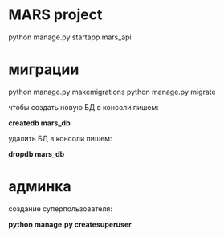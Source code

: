 # MARS project


python manage.py startapp mars_api

# миграции
python manage.py makemigrations
python manage.py migrate

чтобы создать новую БД в консоли пишем:

**createdb mars_db**

удалить БД в консоли пишем:

**dropdb mars_db**

# админка

создание суперпользователя:

**python manage.py createsuperuser**